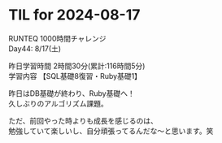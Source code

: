 # TIL for 2024-08-17

RUNTEQ 1000時間チャレンジ  
Day44: 8/17(土)  
  
昨日学習時間 2時間30分(累計:116時間5分)  
学習内容 【SQL基礎8復習・Ruby基礎1】  

昨日はDB基礎が終わり、Ruby基礎へ！  
久しぶりのアルゴリズム課題。  

ただ、前回やった時よりも成長を感じるのは、  
勉強していて楽しいし、自分頑張ってるんだな〜と思います。笑  